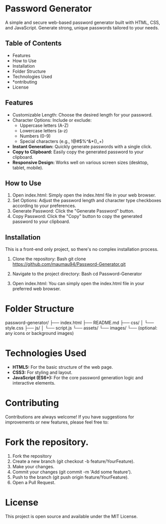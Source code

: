 # Password Generator
A simple and secure web-based password generator built with HTML, CSS, and JavaScript. Generate strong, unique passwords tailored to your needs.

## Table of Contents

* Features
* How to Use
* Installation
* Folder Structure
* Technologies Used
* *ontributing
* License
  
## Features

* Customizable Length: Choose the desired length for your password.
* Character Options: Include or exclude:
  * Uppercase letters (A-Z)
  * Lowercase letters (a-z)
  * Numbers (0-9)
  * Special characters (e.g., !@#$%^&*()_+)
* **Instant Generation:** Quickly generate passwords with a single click.
* **Copy to Clipboard:** Easily copy the generated password to your clipboard.
* **Responsive Design:** Works well on various screen sizes (desktop, tablet, mobile).
## How to Use
1. Open index.html: Simply open the index.html file in your web browser.
2. Set Options: Adjust the password length and character type checkboxes according to your preferences.
3. Generate Password: Click the "Generate Password" button.
4. Copy Password: Click the "Copy" button to copy the generated password to your clipboard.
## Installation
This is a front-end only project, so there's no complex installation process.

1. Clone the repository:
Bash
git clone https://github.com/maumau94/Password-Generator.git

2. Navigate to the project directory:
Bash
cd Password-Generator

3. Open index.html: You can simply open the index.html file in your preferred web browser.

# Folder Structure

password-generator/
├── index.html
├── README.md
├── css/
│   └── style.css
├── js/
│   └── script.js
└── assets/
    └── images/
        └── (optional: any icons or background images)


# Technologies Used
* **HTML5:** For the basic structure of the web page.
* **CSS3:** For styling and layout.
* **JavaScript (ES6+):** For the core password generation logic and interactive elements.

# Contributing
Contributions are always welcome! If you have suggestions for improvements or new features, please feel free to:

# Fork the repository.
1. Fork the repository
2. Create a new branch (git checkout -b feature/YourFeature).
3. Make your changes.
4. Commit your changes (git commit -m 'Add some feature').
5. Push to the branch (git push origin feature/YourFeature).
6. Open a Pull Request.

# License
This project is open source and available under the MIT License.